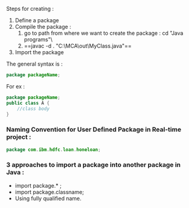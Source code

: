 
Steps for creating : 

1. Define a package
2. Compile the package : 
	1. go to path from where we want to create the package : cd "Java programs"\
	2. ==javac -d . "C:\MCA\out\MyClass.java"==
3. Import the package

The general syntax is :
```java
package packageName;
```

For ex :
```java
package packageName;
public class A {
	//class body
}
```


### Naming Convention for User Defined Package in Real-time project :


```java
package com.ibm.hdfc.loan.honeloan;
```


### 3 approaches to import a package into another package in Java :

- import package.* ;
- import package.classname;
- Using fully qualified name.

